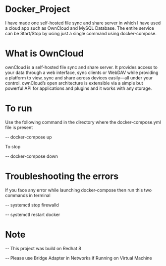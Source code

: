 # Docker_Project
I have made one self-hosted file sync and share server in which I have used a cloud app such as OwnCloud and MySQL Database. The entire service can be Start/Stop by using just a single command using docker-compose.

# What is OwnCloud 
ownCloud is a self-hosted file sync and share server. It provides access to your data through a web interface, sync clients or WebDAV while providing a platform to view, sync and share across devices easily—all under your control. ownCloud’s open architecture is extensible via a simple but powerful API for applications and plugins and it works with any storage.

# To run 
Use the following command in the directory where the docker-compose.yml file is present

-- docker-compose up

To stop

-- docker-compose down

# Troubleshooting the errors
If you face any error while launching docker-compose then run this two commands in terminal
  
  -- systemctl stop firewalld
  
  -- systemctl restart docker
  
# Note
-- This project was build on Redhat 8

-- Please use Bridge Adapter in Networks if Running on Virtual Machine
